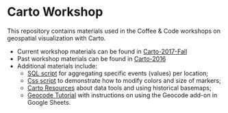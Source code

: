 # Carto Workshop

This repository contains materials used in the Coffee & Code workshops on geospatial visualization with Carto.
- Current workshop materials can be found in [Carto-2017-Fall](/Carto-Workshop/Carto-2017-Fall)
- Past workshop materials can be found in [Carto-2016](/Carto-Workshop/Carto-2016)
- Additional materials include:
    - [SQL script](/Carto-Workshop/Carto_sql.rtf) for aggregating specific events (values) per location;
    - [Css script](/Carto-Workshop/Comp-op.css.rtf) to demonstrate how to modify colors and size of markers;
    - [Carto Resources](/Carto-Workshop/CartoResources.pdf) about data tools and using historical basemaps;
    - [Geocode Tutorial](/Carto-Workshop/GeocodeTutorial.pdf) with instructions on using the Geocode add-on in Google Sheets.
